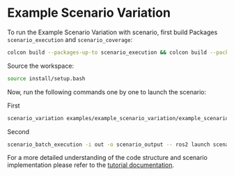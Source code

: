 # Example Scenario Variation

To run the Example Scenario Variation with scenario, first build Packages `scenario_execution` and `scenario_coverage`:

```bash
colcon build --packages-up-to scenario_execution && colcon build --packages-up-to scenario_coverage
```

Source the workspace:

```bash
source install/setup.bash
```

Now, run the following commands one by one to launch the scenario:

First

```bash
scenario_variation examples/example_scenario_variation/example_scenario_variation.osc
```
Second

```bash
scenario_batch_execution -i out -o scenario_output -- ros2 launch scenario_execution scenario_launch.py scenario:={SCENARIO} output_dir:={OUTPUT_DIR}
```

For a more detailed understanding of the code structure and scenario implementation please refer to the [tutorial documentation](https://intellabs.github.io/scenario_execution/tutorials.html).